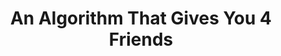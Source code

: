 ---
layout: projectPageNew
title: An Algorithm That Gives You 4 Friends
year: 2018
medium: website
paragraphs:
 - text: |
     <em>How do we bring locality back into our networks?</em> is the prompt this project offers a non realistic answer to. While most social networking technologies work towards maximizing screen time, An Algorithm That Gives You 4 Friends does the opposite: it sends you back to the real world, and asks you to sit in silence with a group of peers.
 - text: |
     The project is designed as a series of 8 prompts and meant to be experienced by 5 people with 5 computers, sitting in the same room. It creates a user unfriendly back and forth between digital and physical interactions, with the goal of creating a community where there was not one before.<br/><br/>
 - text: |
     Visit here:<br/>
     <a class="underlined" href="dat://f019ad42fca1f045579dbf708f9c27f685ae75bb05ba55f35d9e0f1ee342a671/" target="__blank">dat://f019ad42fca1f045579dbf708f9c27f685ae75bb05ba55f35d9e0f1ee342a671/</a>
     <br/>
     or
     <a class="underlined" href="https://an-algorithm-for-4-friends.hashbase.io/" target="__blank">https://an-algorithm-for-4-friends.hashbase.io/</a>
 - text: |
     Developed during the TXT-2018 workshop at <a class="underlined" href="https://a-b-z.co/">A-B-Z</a> in Toronto. Created on top of the dat:// protocol and the Beaker browser.
   small: true
images:
 - url: https://player.vimeo.com/video/309771178?title=0&byline=0&portrait=0
   youtube: true
 - url: https://cortex.persona.co/w/900/q/94/i/e87069de580f297165d5a9dce2390c28589699843aaa3a039d3d60ec9ee13dba/poster_white_texture.png
   description: 
 - url: https://cortex.persona.co/w/900/q/94/i/b902b36c1e883d24a846dd68aa3d8c8d62f46a1f51e610095bf410b4dd50e601/poster_black_texture_3.png
   description: 
---